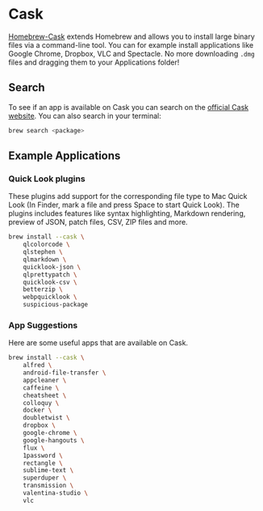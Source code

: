 # Cask

[Homebrew-Cask](https://github.com/Homebrew/homebrew-cask) extends Homebrew and allows you to install large binary files via a command-line tool. You can for example install applications like Google Chrome, Dropbox, VLC and Spectacle. No more downloading `.dmg` files and dragging them to your Applications folder!

## Search

To see if an app is available on Cask you can search on the [official Cask website](https://formulae.brew.sh/cask/). You can also search in your terminal:

```bash
brew search <package>
```

## Example Applications

### Quick Look plugins

These plugins add support for the corresponding file type to Mac Quick Look \(In Finder, mark a file and press Space to start Quick Look\). The plugins includes features like syntax highlighting, Markdown rendering, preview of JSON, patch files, CSV, ZIP files and more.

```bash
brew install --cask \
    qlcolorcode \
    qlstephen \
    qlmarkdown \
    quicklook-json \
    qlprettypatch \
    quicklook-csv \
    betterzip \
    webpquicklook \
    suspicious-package
```

### App Suggestions

Here are some useful apps that are available on Cask.

```bash
brew install --cask \
    alfred \
    android-file-transfer \
    appcleaner \
    caffeine \
    cheatsheet \
    colloquy \
    docker \
    doubletwist \
    dropbox \
    google-chrome \
    google-hangouts \
    flux \
    1password \
    rectangle \
    sublime-text \
    superduper \
    transmission \
    valentina-studio \
    vlc
```


